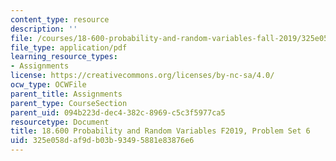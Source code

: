 ```yaml
---
content_type: resource
description: ''
file: /courses/18-600-probability-and-random-variables-fall-2019/325e058daf9db03b93495881e83876e6_MIT18_600F19_Pset6.pdf
file_type: application/pdf
learning_resource_types:
- Assignments
license: https://creativecommons.org/licenses/by-nc-sa/4.0/
ocw_type: OCWFile
parent_title: Assignments
parent_type: CourseSection
parent_uid: 094b223d-dec4-382c-8969-c5c3f5977ca5
resourcetype: Document
title: 18.600 Probability and Random Variables F2019, Problem Set 6
uid: 325e058d-af9d-b03b-9349-5881e83876e6
---
```

